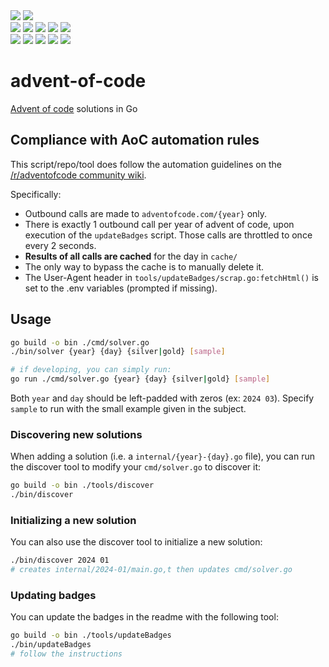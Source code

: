 <div>
<img src="https://img.shields.io/badge/go-%2300ADD8.svg?style=for-the-badge&logo=go&logoColor=white">
<img src="https://img.shields.io/badge/total_stars%20⭐-028-fcd34d?style=for-the-badge">
<br/>
<div>
<img src="https://img.shields.io/badge/2015%20⭐-00-a8a29e">
<img src="https://img.shields.io/badge/2016%20⭐-00-a8a29e">
<img src="https://img.shields.io/badge/2017%20⭐-00-a8a29e">
<img src="https://img.shields.io/badge/2018%20⭐-00-a8a29e">
<img src="https://img.shields.io/badge/2019%20⭐-00-a8a29e">
<br>
<img src="https://img.shields.io/badge/2020%20⭐-00-a8a29e">
<img src="https://img.shields.io/badge/2021%20⭐-06-f4f4f5">
<img src="https://img.shields.io/badge/2022%20⭐-00-a8a29e">
<img src="https://img.shields.io/badge/2023%20⭐-00-a8a29e">
<img src="https://img.shields.io/badge/2024%20⭐-22-f4f4f5">
<br>

</div>
</div>
<!-- ----- marker: badges ----- -->

# advent-of-code

[Advent of code](https://adventofcode.com/) solutions in Go

## Compliance with AoC automation rules

This script/repo/tool does follow the automation guidelines on the [/r/adventofcode community wiki](https://www.reddit.com/r/adventofcode/wiki/faqs/automation).

Specifically:
- Outbound calls are made to `adventofcode.com/{year}` only.
- There is exactly 1 outbound call per year of advent of code, upon execution
  of the `updateBadges` script. Those calls are throttled to once every 2 seconds.
- **Results of all calls are cached** for the day in `cache/`
- The only way to bypass the cache is to manually delete it.
- The User-Agent header in `tools/updateBadges/scrap.go:fetchHtml()` is set to
  the .env variables (prompted if missing).

## Usage

```sh
go build -o bin ./cmd/solver.go
./bin/solver {year} {day} {silver|gold} [sample]

# if developing, you can simply run:
go run ./cmd/solver.go {year} {day} {silver|gold} [sample]
```

Both `year` and `day` should be left-padded with zeros (ex: `2024 03`).
Specify `sample` to run with the small example given in the subject.

### Discovering new solutions

When adding a solution (i.e. a `internal/{year}-{day}.go` file), you can run the discover tool
to modify your `cmd/solver.go` to discover it:

```sh
go build -o bin ./tools/discover
./bin/discover
```

### Initializing a new solution

You can also use the discover tool to initialize a new solution:
```sh
./bin/discover 2024 01
# creates internal/2024-01/main.go,t then updates cmd/solver.go
```

### Updating badges

You can update the badges in the readme with the following tool:

```sh
go build -o bin ./tools/updateBadges
./bin/updateBadges
# follow the instructions
```
